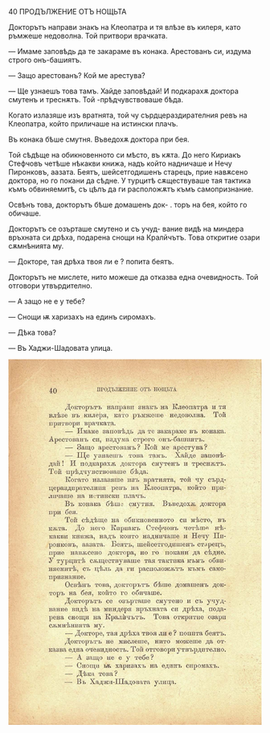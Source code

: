 ﻿40	ПРОДЪЛЖЕНИЕ ОТЪ НОЩЬТА

Докторътъ направи знакъ на Клеопатра и тя влѣзе въ килеря, като ръмжеше недоволна. Той притвори врачката.

— Имаме заповѣдь да те закараме въ конака. Арестованъ си, издума строго онъ-башиятъ.

— Защо арестованъ? Кой ме арестува?

— Ще узнаешъ това тамъ. Хайде заповѣдай! И подкарахѫ доктора смутенъ и треснѫтъ. Той -прѣдчувствоваше бѣда.

Когато излазяше изъ вратнята, той чу сърдцераздирателния ревъ на Клеопатра, който приличаше на истински плачъ.

Въ конака бѣше смутня. Въведохѫ доктора при бея.

Той сѣдѣще на обикновенното си мѣсто, въ кѫта. До него Кириакъ Стефчовъ четѣше нѣкакви книжа, надъ който надничаше и Нечу Пиронковъ, аазата. Беятъ, шейсетгодишенъ старецъ, прие навѫсено доктора, но го покани да сѣдне. У турцитѣ сѫществуваше тая тактика къмъ обвиняемитѣ, съ цѣлъ да ги расположѫтъ къмъ самопризнание.

Освѣнъ това, докторътъ бѣше домашенъ док- . торъ на бея, който го обичаше.

Докторътъ се озърташе смутено и съ учуд- вание видѣ на миндера връхната си дрѣха, подарена снощи на Кралйчътъ. Това откритие озари сѫмнѣнията му.

— Докторе, тая дрѣха твоя ли е ? попита беятъ.

Докторътъ не мислете, нито можеше да отказва една очевидность. Той отговори утвърдително.

— А защо не е у тебе?

— Снощи ѭ харизахъ на единъ сиромахъ.

— Дѣка това?

— Въ Хаджи-Шадовата улица.

![original](../images/051.jpg)

